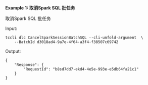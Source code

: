 **Example 1: 取消Spark SQL 批任务**

取消Spark SQL 批任务

Input: 

```
tccli dlc CancelSparkSessionBatchSQL --cli-unfold-argument  \
    --BatchId d3018ad4-9a7e-4f64-a3f4-f38507c69742
```

Output: 
```
{
    "Response": {
        "RequestId": "b8sd7dd7-ekd4-4e5e-993e-e5db64fa21c1"
    }
}
```

